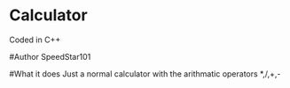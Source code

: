# Calculator
Coded in C++

#Author
SpeedStar101

#What it does
Just a normal calculator with the arithmatic operators *,/,+,-
